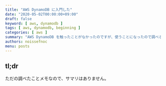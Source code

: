 ```yaml
---
title: "AWS DynamoDB に入門した"
date: "2020-05-02T00:00:00+09:00"
draft: false
keyword: [ aws, dynamodb ]
tags: [ aws, dynamodb, beginning ]
categories: [ aws ]
summary: "AWS DynamoDB を触ったことがなかったのですが、使うことになったので調べることにしました"
authors: noissefnoc
menu: posts
---
```


## tl;dr

ただの調べたことメモなので、サマリはありません。
